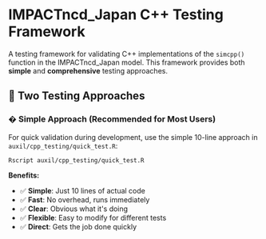 # IMPACTncd_Japan C++ Testing Framework

A testing framework for validating C++ implementations of the `simcpp()` function in the IMPACTncd_Japan model. This framework provides both **simple** and **comprehensive** testing approaches.

## 🎯 Two Testing Approaches

### � **Simple Approach (Recommended for Most Users)**

For quick validation during development, use the simple 10-line approach in `auxil/cpp_testing/quick_test.R`:

```
Rscript auxil/cpp_testing/quick_test.R  
```

**Benefits:**
- ✅ **Simple**: Just 10 lines of actual code
- ✅ **Fast**: No overhead, runs immediately
- ✅ **Clear**: Obvious what it's doing
- ✅ **Flexible**: Easy to modify for different tests
- ✅ **Direct**: Gets the job done quickly
